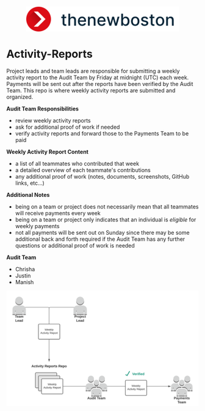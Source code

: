 <p align="center">
  <img alt="thenewboston logo" src="./images/thenewboston-primary.svg" width="400">
</p>

# Activity-Reports

Project leads and team leads are responsible for submitting a weekly activity report to the Audit Team by Friday at 
midnight (UTC) each week. Payments will be sent out after the reports have been verified by the Audit Team. This repo 
is where weekly activity reports are submitted and organized.

**Audit Team Responsibilities**
- review weekly activity reports
- ask for additional proof of work if needed
- verify activity reports and forward those to the Payments Team to be paid

**Weekly Activity Report Content**
- a list of all teammates who contributed that week
- a detailed overview of each teammate's contributions
- any additional proof of work (notes, documents, screenshots, GitHub links, etc...)

**Additional Notes**
- being on a team or project does not necessarily mean that all teammates will receive payments every week
- being on a team or project only indicates that an individual is *eligible* for weekly payments
- not all payments will be sent out on Sunday since there may be some additional back and forth required if the Audit Team has any further questions or additional proof of work is needed

**Audit Team**
- Chrisha
- Justin
- Manish

![thenewboston Logo](./images/activity-reports.png)
